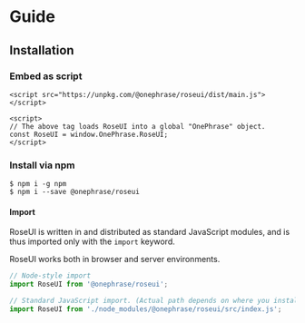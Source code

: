 # Guide

## Installation

### Embed as script

```markup
<script src="https://unpkg.com/@onephrase/roseui/dist/main.js"></script>

<script>
// The above tag loads RoseUI into a global "OnePhrase" object.
const RoseUI = window.OnePhrase.RoseUI;
</script>
```

### Install via npm

```text
$ npm i -g npm
$ npm i --save @onephrase/roseui
```

#### Import

RoseUI is written in and distributed as standard JavaScript modules, and is thus imported only with the `import` keyword.

RoseUI works both in browser and server environments.

```javascript
// Node-style import
import RoseUI from '@onephrase/roseui';

// Standard JavaScript import. (Actual path depends on where you installed RoseUI to.)
import RoseUI from './node_modules/@onephrase/roseui/src/index.js';
```

